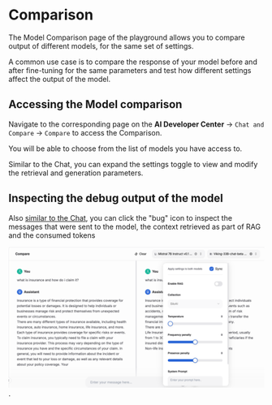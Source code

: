 # Comparison

The Model Comparison page of the playground allows you to compare output of different models, for the same set of settings.

A common use case is to compare the response of your model before and after fine-tuning for the same parameters and test how different settings affect the output of the model.

## Accessing the Model comparison

Navigate to the corresponding page on the **AI Developer Center** → `Chat and Compare` → `Compare` to access the Comparison.

You will be able to choose from the list of models you have access to.

Similar to the Chat, you can expand the settings toggle to view and modify the retrieval and generation parameters.

## Inspecting the debug output of the model

Also [similar to the Chat](./chat.md#inspecting-the-debug-output-of-the-model), you can click the "bug" icon to inspect the messages that were sent to the model, the context retrieved as part of RAG and the consumed tokens

![Playground Compare](../../img/inference/playground-compare.png).

